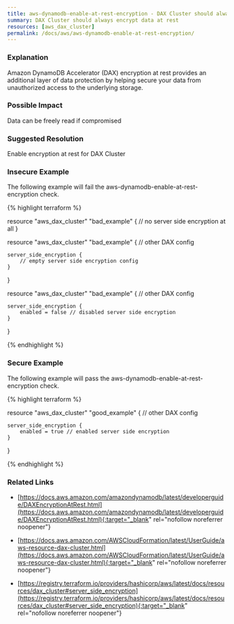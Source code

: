 ```yaml
---
title: aws-dynamodb-enable-at-rest-encryption - DAX Cluster should always encrypt data at rest
summary: DAX Cluster should always encrypt data at rest 
resources: [aws_dax_cluster] 
permalink: /docs/aws/aws-dynamodb-enable-at-rest-encryption/
---
```

### Explanation


Amazon DynamoDB Accelerator (DAX) encryption at rest provides an additional layer of data protection by helping secure your data from unauthorized access to the underlying storage.


### Possible Impact
Data can be freely read if compromised

### Suggested Resolution
Enable encryption at rest for DAX Cluster


### Insecure Example

The following example will fail the aws-dynamodb-enable-at-rest-encryption check.

{% highlight terraform %}

resource "aws_dax_cluster" "bad_example" {
	// no server side encryption at all
}

resource "aws_dax_cluster" "bad_example" {
	// other DAX config

	server_side_encryption {
		// empty server side encryption config
	}
}

resource "aws_dax_cluster" "bad_example" {
	// other DAX config

	server_side_encryption {
		enabled = false // disabled server side encryption
	}
}

{% endhighlight %}



### Secure Example

The following example will pass the aws-dynamodb-enable-at-rest-encryption check.

{% highlight terraform %}

resource "aws_dax_cluster" "good_example" {
	// other DAX config

	server_side_encryption {
		enabled = true // enabled server side encryption
	}
}

{% endhighlight %}



### Related Links


- [https://docs.aws.amazon.com/amazondynamodb/latest/developerguide/DAXEncryptionAtRest.html](https://docs.aws.amazon.com/amazondynamodb/latest/developerguide/DAXEncryptionAtRest.html){:target="_blank" rel="nofollow noreferrer noopener"}

- [https://docs.aws.amazon.com/AWSCloudFormation/latest/UserGuide/aws-resource-dax-cluster.html](https://docs.aws.amazon.com/AWSCloudFormation/latest/UserGuide/aws-resource-dax-cluster.html){:target="_blank" rel="nofollow noreferrer noopener"}

- [https://registry.terraform.io/providers/hashicorp/aws/latest/docs/resources/dax_cluster#server_side_encryption](https://registry.terraform.io/providers/hashicorp/aws/latest/docs/resources/dax_cluster#server_side_encryption){:target="_blank" rel="nofollow noreferrer noopener"}


